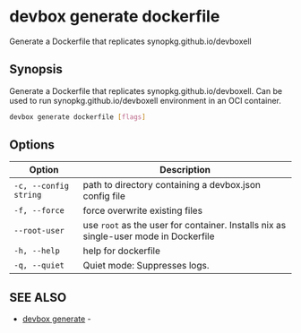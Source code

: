 # devbox generate dockerfile

Generate a Dockerfile that replicates synopkg.github.io/devboxell

## Synopsis

Generate a Dockerfile that replicates synopkg.github.io/devboxell. Can be used to run synopkg.github.io/devboxell environment in an OCI container.

```bash
devbox generate dockerfile [flags]
```

## Options

<!-- Markdown Table of Options -->
| Option | Description |
| --- | --- |
| `-c, --config string` | path to directory containing a devbox.json config file |
| `-f, --force` | force overwrite existing files |
| `--root-user` | use `root` as the user for container. Installs nix as single-user mode in Dockerfile |
| `-h, --help` | help for dockerfile |
| `-q, --quiet` | Quiet mode: Suppresses logs. |


## SEE ALSO

* [devbox generate](devbox_generate.md)	 - 

